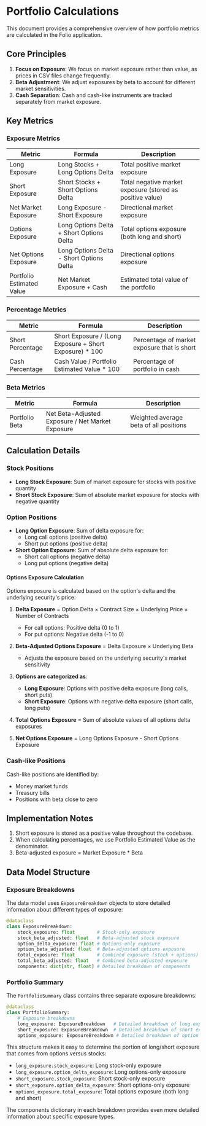 # Portfolio Calculations

This document provides a comprehensive overview of how portfolio metrics are calculated in the Folio application.

## Core Principles

1. **Focus on Exposure**: We focus on market exposure rather than value, as prices in CSV files change frequently.
2. **Beta Adjustment**: We adjust exposures by beta to account for different market sensitivities.
3. **Cash Separation**: Cash and cash-like instruments are tracked separately from market exposure.

## Key Metrics

### Exposure Metrics

| Metric | Formula | Description |
|--------|---------|-------------|
| Long Exposure | Long Stocks + Long Options Delta | Total positive market exposure |
| Short Exposure | Short Stocks + Short Options Delta | Total negative market exposure (stored as positive value) |
| Net Market Exposure | Long Exposure - Short Exposure | Directional market exposure |
| Options Exposure | Long Options Delta + Short Options Delta | Total options exposure (both long and short) |
| Net Options Exposure | Long Options Delta - Short Options Delta | Directional options exposure |
| Portfolio Estimated Value | Net Market Exposure + Cash | Estimated total value of the portfolio |

### Percentage Metrics

| Metric | Formula | Description |
|--------|---------|-------------|
| Short Percentage | Short Exposure / (Long Exposure + Short Exposure) * 100 | Percentage of market exposure that is short |
| Cash Percentage | Cash Value / Portfolio Estimated Value * 100 | Percentage of portfolio in cash |

### Beta Metrics

| Metric | Formula | Description |
|--------|---------|-------------|
| Portfolio Beta | Net Beta-Adjusted Exposure / Net Market Exposure | Weighted average beta of all positions |

## Calculation Details

### Stock Positions

- **Long Stock Exposure**: Sum of market exposure for stocks with positive quantity
- **Short Stock Exposure**: Sum of absolute market exposure for stocks with negative quantity

### Option Positions

- **Long Option Exposure**: Sum of delta exposure for:
  - Long call options (positive delta)
  - Short put options (positive delta)
- **Short Option Exposure**: Sum of absolute delta exposure for:
  - Short call options (negative delta)
  - Long put options (negative delta)

#### Options Exposure Calculation

Options exposure is calculated based on the option's delta and the underlying security's price:

1. **Delta Exposure** = Option Delta × Contract Size × Underlying Price × Number of Contracts
   - For call options: Positive delta (0 to 1)
   - For put options: Negative delta (-1 to 0)

2. **Beta-Adjusted Options Exposure** = Delta Exposure × Underlying Beta
   - Adjusts the exposure based on the underlying security's market sensitivity

3. **Options are categorized as**:
   - **Long Exposure**: Options with positive delta exposure (long calls, short puts)
   - **Short Exposure**: Options with negative delta exposure (short calls, long puts)

4. **Total Options Exposure** = Sum of absolute values of all options delta exposures

5. **Net Options Exposure** = Long Options Exposure - Short Options Exposure

### Cash-like Positions

Cash-like positions are identified by:
- Money market funds
- Treasury bills
- Positions with beta close to zero

## Implementation Notes

1. Short exposure is stored as a positive value throughout the codebase.
2. When calculating percentages, we use Portfolio Estimated Value as the denominator.
3. Beta-adjusted exposure = Market Exposure * Beta

## Data Model Structure

### Exposure Breakdowns

The data model uses `ExposureBreakdown` objects to store detailed information about different types of exposure:

```python
@dataclass
class ExposureBreakdown:
    stock_exposure: float        # Stock-only exposure
    stock_beta_adjusted: float   # Beta-adjusted stock exposure
    option_delta_exposure: float # Options-only exposure
    option_beta_adjusted: float  # Beta-adjusted options exposure
    total_exposure: float        # Combined exposure (stock + options)
    total_beta_adjusted: float   # Combined beta-adjusted exposure
    components: dict[str, float] # Detailed breakdown of components
```

### Portfolio Summary

The `PortfolioSummary` class contains three separate exposure breakdowns:

```python
@dataclass
class PortfolioSummary:
    # Exposure breakdowns
    long_exposure: ExposureBreakdown   # Detailed breakdown of long exposures
    short_exposure: ExposureBreakdown  # Detailed breakdown of short exposures
    options_exposure: ExposureBreakdown # Detailed breakdown of option exposures
```

This structure makes it easy to determine the portion of long/short exposure that comes from options versus stocks:

- `long_exposure.stock_exposure`: Long stock-only exposure
- `long_exposure.option_delta_exposure`: Long options-only exposure
- `short_exposure.stock_exposure`: Short stock-only exposure
- `short_exposure.option_delta_exposure`: Short options-only exposure
- `options_exposure.total_exposure`: Total options exposure (both long and short)

The components dictionary in each breakdown provides even more detailed information about specific exposure types.
